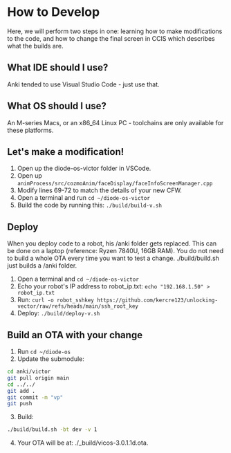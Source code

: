 
# How to Develop

Here, we will perform two steps in one: learning how to make modifications to the code, and how to change the final screen in CCIS which describes what the builds are.

## What IDE should I use?

Anki tended to use Visual Studio Code - just use that.

## What OS should I use?

An M-series Macs, or an x86_64 Linux PC - toolchains are only available for these platforms.

## Let's make a modification!

1. Open up the diode-os-victor folder in VSCode.
2. Open up `animProcess/src/cozmoAnim/faceDisplay/faceInfoScreenManager.cpp`
3. Modify lines 69-72 to match the details of your new CFW.
4. Open a terminal and run `cd ~/diode-os-victor`
5. Build the code by running this: `./build/build-v.sh`

## Deploy

When you deploy code to a robot, his /anki folder gets replaced. This can be done on a laptop (reference: Ryzen 7840U, 16GB RAM). You do not need to build a whole OTA every time you want to test a change. ./build/build.sh just builds a /anki folder.

1. Open a terminal and `cd ~/diode-os-victor`
2. Echo your robot's IP address to robot_ip.txt: `echo "192.168.1.50" > robot_ip.txt`
3. Run: `curl -o robot_sshkey https://github.com/kercre123/unlocking-vector/raw/refs/heads/main/ssh_root_key`
4. Deploy: `./build/deploy-v.sh`

## Build an OTA with your change

1. Run `cd ~/diode-os`
2. Update the submodule: 
```bash
cd anki/victor
git pull origin main
cd ../../
git add .
git commit -m "vp"
git push
```
3. Build:
```bash
./build/build.sh -bt dev -v 1
```
4. Your OTA will be at: ./_build/vicos-3.0.1.1d.ota.